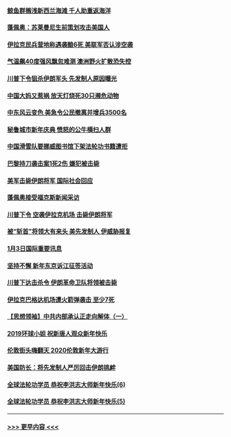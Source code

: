 #### [鲸鱼群搁浅新西兰海滩 千人助重返海洋](../pages/prog202/a102745257.md?t=01050255) 
#### [蓬佩奥：苏莱曼尼生前策划攻击美国人](../pages/prog202/a102745305.md?t=01050255) 
#### [伊拉克民兵营地称遇袭酿6死 美联军否认涉空袭](../pages/prog202/a102745093.md?t=01050255) 
#### [气温飙40度强风飘忽难测 澳洲野火扩散恐失控](../pages/prog202/a102744951.md?t=01050255) 
#### [川普下令狙杀伊朗军头 先发制人原因曝光](../pages/prog202/a102744900.md?t=01050255) 
#### [中国大妈又惹祸 放天灯烧死30只濒危动物](../pages/prog202/a102744899.md?t=01050255) 
#### [中东风云变色 美急令公民撤离并增兵3500名](../pages/prog202/a102744827.md?t=01050255) 
#### [秘鲁城市新年庆典 愤怒的公牛横扫人群](../pages/prog202/a102744618.md?t=01050255) 
#### [中国滑雪队要挪威图书馆下架法轮功书籍遭拒](../pages/prog202/a102744639.md?t=01050255) 
#### [巴黎持刀袭击案1死2伤 嫌犯被击毙](../pages/prog202/a102744566.md?t=01050255) 
#### [美军击毙伊朗将军 国际社会回应](../pages/prog202/a102744485.md?t=01050255) 
#### [蓬佩奥接受福克斯新闻采访](../pages/prog202/a102744480.md?t=01050255) 
#### [川普下令 空袭伊拉克机场 击毙伊朗将军](../pages/prog202/a102744470.md?t=01050255) 
#### [被“斩首”将领大有来头 美先发制人 伊威胁报复](../pages/prog202/a102744454.md?t=01050255) 
#### [1月3日国际重要讯息](../pages/prog202/a102744301.md?t=01050255) 
#### [坚持不懈 新年东京诉江征签活动](../pages/prog202/a102744303.md?t=01050255) 
#### [川普下达击杀令 伊朗革命卫队将领被击毙](../pages/prog202/a102741911.md?t=01050255) 
#### [伊拉克巴格达机场遭火箭弹袭击 至少7死](../pages/prog202/a102744115.md?t=01050255) 
#### [【思想领袖】中共内部承认正走向解体（一）](../pages/prog202/a102744097.md?t=01050255) 
#### [2019环球小姐 祝新唐人观众新年快乐](../pages/prog202/a102744043.md?t=01050255) 
#### [伦敦街头嗨翻天 2020伦敦新年大游行](../pages/prog202/a102743925.md?t=01050255) 
#### [美国防长：将先发制人严厉回击伊朗挑衅](../pages/prog202/a102743930.md?t=01050255) 
#### [全球法轮功学员 恭祝李洪志大师新年快乐(6)](../pages/prog202/a102743899.md?t=01050255) 
#### [全球法轮功学员 恭祝李洪志大师新年快乐(5)](../pages/prog202/a102743766.md?t=01050255) 

----
#### [ >>> 更早内容 <<< ](../indexes/prog202-earlier.md)
